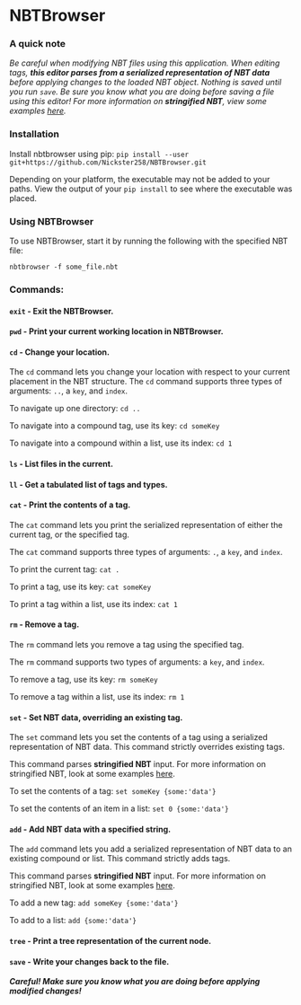 # NBTBrowser
### A quick note
_Be careful when modifying NBT files using this application. When editing tags, **this editor parses from a serialized representation of NBT data** before applying changes to the loaded NBT object. Nothing is saved until you run `save`. Be sure you know what you are doing before saving a file using this editor! For more information on **stringified NBT**, view some examples [here](https://minecraft.gamepedia.com/Tutorials/Command_NBT_tags)._

### Installation
Install nbtbrowser using pip: `pip install --user git+https://github.com/Nickster258/NBTBrowser.git`

Depending on your platform, the executable may not be added to your paths. View the output of your `pip install` to see where the executable was placed.

### Using NBTBrowser
To use NBTBrowser, start it by running the following with the specified NBT file:

`nbtbrowser -f some_file.nbt`
### Commands:
#### `exit` - Exit the NBTBrowser.
#### `pwd` - Print your current working location in NBTBrowser.
#### `cd` - Change your location.
The `cd` command lets you change your location with respect to your current placement in the NBT structure.
The `cd` command supports three types of arguments: `..`, a `key`, and `index`.

To navigate up one directory: `cd ..`

To navigate into a compound tag, use its key: `cd someKey`

To navigate into a compound within a list, use its index: `cd 1`
#### `ls` - List files in the current. 
#### `ll` - Get a tabulated list of tags and types.
#### `cat` - Print the contents of a tag.
The `cat` command lets you print the serialized representation of either the current tag, or the specified tag.

The `cat` command supports three types of arguments: `.`, a `key`, and `index`.

To print the current tag: `cat .`

To print a tag, use its key: `cat someKey`

To print a tag within a list, use its index: `cat 1` 
#### `rm` - Remove a tag.
The `rm` command lets you remove a tag using the specified tag.

The `rm` command supports two types of arguments: a `key`, and `index`.

To remove a tag, use its key: `rm someKey`

To remove a tag within a list, use its index: `rm 1`
#### `set` - Set NBT data, overriding an existing tag.
The `set` command lets you set the contents of a tag using a serialized representation of NBT data. This command strictly overrides existing tags.

This command parses **stringified NBT** input. For more information on stringified NBT, look at some examples [here](https://minecraft.gamepedia.com/Tutorials/Command_NBT_tags). 

To set the contents of a tag: `set someKey {some:'data'}`

To set the contents of an item in a list: `set 0 {some:'data'}`
#### `add` - Add NBT data with a specified string.
The `add` command lets you add a serialized representation of NBT data to an existing compound or list. This command strictly adds tags.

This command parses **stringified NBT** input. For more information on stringified NBT, look at some examples [here](https://minecraft.gamepedia.com/Tutorials/Command_NBT_tags). 

To add a new tag: `add someKey {some:'data'}`

To add to a list: `add {some:'data'}`
#### `tree` - Print a tree representation of the current node.
#### `save` - Write your changes back to the file.
_**Careful! Make sure you know what you are doing before applying modified changes!**_
